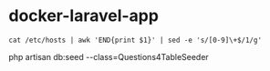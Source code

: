 # docker-laravel-app
 
```
cat /etc/hosts | awk 'END{print $1}' | sed -e 's/[0-9]\+$/1/g'
```

php artisan db:seed --class=Questions4TableSeeder
